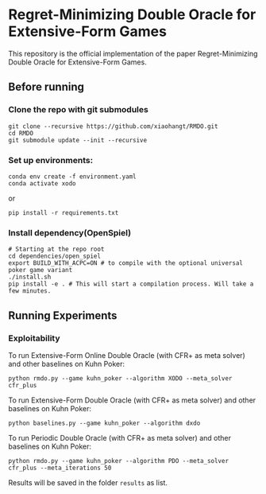 # Regret-Minimizing Double Oracle for Extensive-Form Games

This repository is the official implementation of the paper Regret-Minimizing Double Oracle for Extensive-Form Games. 

## Before running
### Clone the repo with git submodules
```commandline
git clone --recursive https://github.com/xiaohangt/RMDO.git
cd RMDO
git submodule update --init --recursive
```

### Set up environments:
```commandline
conda env create -f environment.yaml
conda activate xodo
```
or
```commandline
pip install -r requirements.txt
```

### Install dependency(OpenSpiel)
```commandline
# Starting at the repo root
cd dependencies/open_spiel
export BUILD_WITH_ACPC=ON # to compile with the optional universal poker game variant
./install.sh
pip install -e . # This will start a compilation process. Will take a few minutes.
```

## Running Experiments
### Exploitability
To run Extensive-Form Online Double Oracle (with CFR+ as meta solver) and other baselines on Kuhn Poker:
```commandline
python rmdo.py --game kuhn_poker --algorithm XODO --meta_solver cfr_plus
```

To run Extensive-Form Double Oracle (with CFR+ as meta solver) and other baselines on Kuhn Poker:
```commandline
python baselines.py --game kuhn_poker --algorithm dxdo
```

To run Periodic Double Oracle (with CFR+ as meta solver) and other baselines on Kuhn Poker:
```commandline
python rmdo.py --game kuhn_poker --algorithm PDO --meta_solver cfr_plus --meta_iterations 50
```

Results will be saved in the folder `results` as list.
